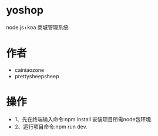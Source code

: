 # yoshop
node.js+koa 商城管理系统
# 作者
+ cainiaozone
+ prettysheepsheep

# 操作
+ 1、先在终端输入命令:npm install  安装项目所需node包环境.
+ 2、运行项目命令:npm run dev.
